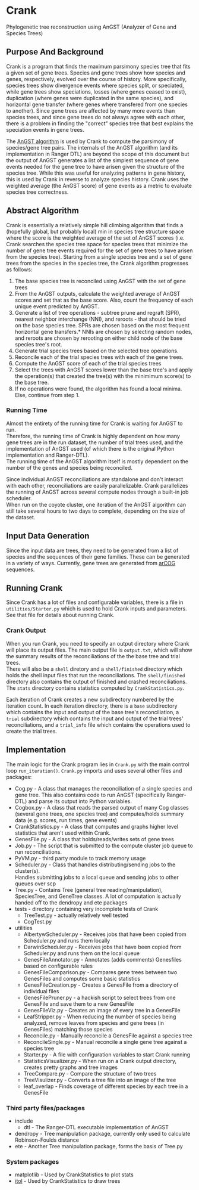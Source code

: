 # Crank #

Phylogenetic tree reconstruction using AnGST (Analyzer of Gene and Species Trees)

## Purpose And Background ##
Crank is a program that finds the maximum parsimony species tree that fits a given 
set of gene trees.  Species and gene trees show how species and genes, 
respectively, evolved over the course of history.  More specifically, species 
trees show divergence events where species split, or speciated, while gene trees 
show speciations, losses (where genes ceased to exist), duplication (where genes
were duplicated in the same species), and horizontal gene transfer (where genes 
where transfered from one species to another).  Since gene trees are affected by 
many more events than species trees, and since gene trees do not always agree 
with each other, there is a problem in finding the "correct" species tree that 
best explains the speciation events in gene trees.  

The [AnGST algorithm](http://www.nature.com/nature/journal/v469/n7328/full/nature09649.html) 
is used by Crank to compute the parsimony of species/gene tree pairs.  The 
internals of the AnGST algorithm (and its implementation in Ranger DTL) are beyond 
the scope of this document but the output of AnGST generates a list of the 
simplest sequence of gene events needed for the gene tree to have arisen given 
the structure of the species tree.  While this was useful for analyzing 
patterns in gene history, this is used by Crank in reverse to analyze species 
history.  Crank uses the weighted average (the AnGST score) of gene events as a 
metric to evaluate species tree correctness.  

## Abstract Algorithm ##
Crank is essentially a relatively simple hill climbing algorithm that finds a 
(hopefully global, but probably local) min in species tree structure space where 
the score is the weighted average of the set of AnGST scores (i.e. Crank 
searches the species tree space for species trees that minimize the number of 
gene tree events required for the set of gene trees to have arisen from the 
species tree).  Starting from a single species tree and a set of gene trees from 
the species in the species tree, the Crank algorithm progresses as follows:

1.  The base species tree is reconciled using AnGST with the set of gene trees
2.  From the AnGST outputs, calculate the weighted average of AnGST scores 
and set that as the base score.  Also, count the frequency of each unique event 
predicted by AnGST.  
3.  Generate a list of tree operations - subtree prune and regraft (SPR), 
nearest neighbor interchange (NNI), and reroots - that should be tried on the 
base species tree.  SPRs are chosen based on the most frequent horizontal gene 
transfers.\*  NNIs are chosen by selecting random nodes, and reroots are chosen 
by rerooting on either child node of the base species tree's root.  
4.  Generate trial species trees based on the selected tree operations.  
5.  Reconcile each of the trial species trees with each of the gene trees.  
6.  Compute the AnGST score of each of the trial species trees
7.  Select the trees with AnGST scores lower than the base tree's and apply the 
operation(s) that created the tree(s) with the minimimum score(s) to the base tree.   
8.  If no operations were found, the algorithm has found a local minima.  Else, 
continue from step 1.  

### Running Time ###
Almost the entirety of the running time for Crank is waiting for AnGST to run.  
Therefore, the running time of Crank is highly dependent on how many gene trees 
are in the run dataset, the number of trial trees used, and the implementation of 
AnGST used (of which there is the original Python implementation and Ranger-DTL).  
The running time of the AnGST algorithm itself is mostly dependent on the number 
of the genes and species being reconciled.  

Since individual AnGST reconciliations are standalone and don't interact with 
each other, reconciliations are easily parallelizable.  Crank parallelizes the 
running of AnGST across several compute nodes through a built-in job scheduler.  
When run on the coyote cluster, one iteration of the AnGST algorithm can still 
take several hours to two days to complete, depending on the size of the dataset.  

## Input Data Generation ##
Since the input data are trees, they need to be generated from a list of species 
and the sequences of their gene families.  These can be generated in a variety 
of ways.  Currently, gene trees are generated from [arCOG](http://archaea.ucsc.edu/arcogs/) 
sequences.  

## Running Crank ##
Since Crank has a lot of files and configurable variables, there is a file in 
`utilities/Starter.py` which is used to hold Crank inputs and parameters.  See
that file for details about running Crank.  

### Crank Output ###
When you run Crank, you need to specify an output directory where Crank will 
place its output files.  The main output file is `output.txt`, which will show 
the summary results of the reconciliations of the the base tree and trial trees.  
There will also be a `shell` diretory and a `shell/finished` directory which 
holds the shell input files that run the reconciliations.  The `shell/finished` 
directory also contains the output of finished and crashed reconciliations.  The 
`stats` directory contains statistics computed by `CrankStatistics.py`.  

Each iteration of Crank creates a new subdirectory numbered by the iteration 
count.  In each iteration directory, there is a `base` subdirectory which contains
the input and output of the base tree's reconciliation, a `trial` subdirectory 
which contains the input and output of the trial trees' reconciliations, and 
a `trial_info` file which contains the operations used to create the trial trees.  

## Implementation ##
The main logic for the Crank program lies in `Crank.py` with the main control loop 
`run_iteration()`.  `Crank.py` imports and uses several other files and packages:
- Cog.py - A class that manages the reconciliation of a single species and 
  gene tree.  This also contains code to run AnGST (specifically Ranger-DTL) 
  and parse its output into Python variables.  
- Cogbox.py - A class that reads the parsed output of many Cog classes (several 
  gene trees, one species tree) and computes/holds summary data (e.g. scores, 
  run times, gene events)
- CrankStatistics.py - A class that computes and graphs higher level statistics 
  that aren't used within Crank.  
- GenesFile.py - A class that holds/reads/writes sets of gene trees
- Job.py - The script that is submitted to the compute cluster job queue to run 
  reconciliations.  
- PyVM.py - third party module to track memory usage
- Scheduler.py - Class that handles distributing/sending jobs to the cluster(s).  
  Handles submitting jobs to a local queue and sending jobs to other queues over 
  scp 
- Tree.py - Contains Tree (general tree reading/manipulation), SpeciesTree, and 
  GeneTree classes.  A lot of computation is actually handed off to the dendropy 
  and ete packages
- tests - directory containing very incomplete tests of Crank
    - TreeTest.py - actually relatively well tested
    - CogTest.py
- utilities
    - AlbertywScheduler.py - Receives jobs that have been copied from 
      Scheduler.py and runs them locally
    - DarwinScheduler.py - Receives jobs that have been copied from Scheduler.py
      and runs them on the local queue
    - GenesFileAnnotator.py - Annotates (adds comments) Genesfiles based on 
      configurable rules
    - GenesFileComparison.py - Compares gene trees between two GenesFiles and 
      computes some basic statistics
    - GenesFileCreation.py - Creates a GenesFile from a directory of individual 
      files
    - GenesFilePruner.py - a hackish script to select trees from one GenesFile 
      and save them to a new GenesFile
    - GenesFileViz.py - Creates an image of every tree in a GenesFile
    - LeafStripper.py - When reducing the number of species being analyzed, 
      remove leaves from species and gene trees (in GenesFiles) matching those 
      species
    - Reconcile.py - Manually reconcile a GenesFile against a species tree
    - ReconcileSingle.py - Manual reconcile a single gene tree against a species 
      tree
    - Starter.py - A file with configuration variables to start Crank running
    - StatisticsVisualizer.py - When run on a Crank output directory, creates 
      pretty graphs and tree images
    - TreeCompare.py - Compare the structure of two trees
    - TreeVisulizer.py - Converts a tree file into an image of the tree
    - leaf\_overlap - Finds coverage of different species by each tree in a 
      GenesFile
    
### Third party files/packages ###
- include
    - dtl - The Ranger-DTL executable implementation of AnGST
- dendropy - Tree manipulation package, currently only used to calculate 
  Robinson-Foulds distance
- ete - Another Tree manipulation package, forms the basis of Tree.py

### System packages ###
- matplotlib - Used by CrankStatistics to plot stats 
- [itol](https://github.com/albertyw/itol-api) - Used by CrankStatistics to 
  draw trees


